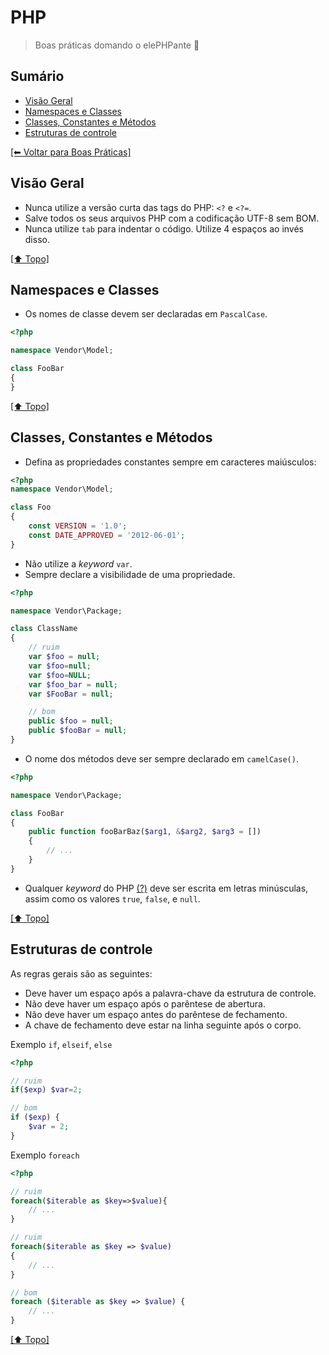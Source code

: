# PHP

> Boas práticas domando o elePHPante 🐘

## Sumário

- [Visão Geral](#vis%C3%A3o-geral)
- [Namespaces e Classes](#namespaces-e-classes)
- [Classes, Constantes e Métodos](#classes-constantes-e-m%C3%A9todos)
- [Estruturas de controle](#estruturas-de-controle)

[[⬅ Voltar para Boas Práticas]](https://github.com/VictorOtavio/Guidelines/tree/master/boas-praticas)

## Visão Geral

- Nunca utilize a versão curta das tags do PHP: `<?` e `<?=`.
- Salve todos os seus arquivos PHP com a codificação UTF-8 sem BOM.
- Nunca utilize `tab` para indentar o código. Utilize 4 espaços ao invés disso.

[[⬆ Topo]](#sum%C3%A1rio)

## Namespaces e Classes

- Os nomes de classe devem ser declaradas em `PascalCase`.

```php
<?php

namespace Vendor\Model;

class FooBar
{
}
```

[[⬆ Topo]](#sum%C3%A1rio)

## Classes, Constantes e Métodos

- Defina as propriedades constantes sempre em caracteres maiúsculos:

```php
<?php
namespace Vendor\Model;

class Foo
{
    const VERSION = '1.0';
    const DATE_APPROVED = '2012-06-01';
}
```

- Não utilize a *keyword* `var`.
- Sempre declare a visibilidade de uma propriedade.

```php
<?php

namespace Vendor\Package;

class ClassName
{
    // ruim
    var $foo = null;
    var $foo=null;
    var $foo=NULL;
    var $foo_bar = null;
    var $FooBar = null;

    // bom
    public $foo = null;
    public $fooBar = null;
}
```

- O nome dos métodos deve ser sempre declarado em `camelCase()`.

```php
<?php

namespace Vendor\Package;

class FooBar
{
    public function fooBarBaz($arg1, &$arg2, $arg3 = [])
    {
        // ...
    }
}
```

- Qualquer *keyword* do PHP [(?)](http://php.net/manual/en/reserved.keywords.php) deve ser escrita em letras minúsculas, assim como os valores `true`, `false`, e `null`.

[[⬆ Topo]](#sum%C3%A1rio)

## Estruturas de controle

As regras gerais são as seguintes:

- Deve haver um espaço após a palavra-chave da estrutura de controle.
- Não deve haver um espaço após o parêntese de abertura.
- Não deve haver um espaço antes do parêntese de fechamento.
- A chave de fechamento deve estar na linha seguinte após o corpo.

Exemplo `if`, `elseif`, `else`

```php
<?php

// ruim
if($exp) $var=2;

// bom
if ($exp) {
    $var = 2;
}
```

Exemplo `foreach`

```php
<?php

// ruim
foreach($iterable as $key=>$value){
    // ...
}

// ruim
foreach($iterable as $key => $value)
{
    // ...
}

// bom
foreach ($iterable as $key => $value) {
    // ...
}
```

[[⬆ Topo]](#sum%C3%A1rio)
